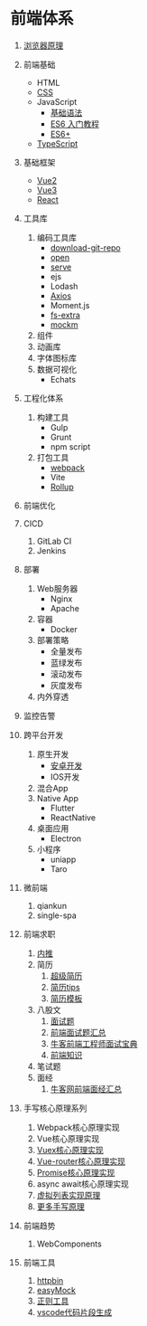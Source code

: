 # 前端体系

1. [浏览器原理](https://github.com/webpon/blog/blob/master/%E5%89%8D%E7%AB%AF%E4%BD%93%E7%B3%BB/%E6%B5%8F%E8%A7%88%E5%99%A8%E5%8E%9F%E7%90%86.md)
2. 前端基础
   - HTML
   - [CSS](https://github.com/webpon/blog/blob/master/%E5%89%8D%E7%AB%AF%E4%BD%93%E7%B3%BB/CSS/CSS.md)
   - JavaScript
     - [基础语法](https://github.com/webpon/blog/blob/master/%E5%89%8D%E7%AB%AF%E4%BD%93%E7%B3%BB/JavaScript/JavaScript.md)
     - [ES6 入门教程](https://es6.ruanyifeng.com/)
     - [ES6+](https://github.com/webpon/blog/blob/master/%E5%89%8D%E7%AB%AF%E4%BD%93%E7%B3%BB/JavaScript/ES6%2B.md)
   - [TypeScript](https://github.com/webpon/blog/blob/master/%E5%89%8D%E7%AB%AF%E4%BD%93%E7%B3%BB/TypeScript.md)
3. 基础框架
   - [Vue2](https://github.com/webpon/blog/blob/master/%E5%89%8D%E7%AB%AF%E4%BD%93%E7%B3%BB/%E5%9F%BA%E7%A1%80%E6%A1%86%E6%9E%B6/vue2.md)
   - [Vue3](https://github.com/webpon/blog/blob/master/%E5%89%8D%E7%AB%AF%E4%BD%93%E7%B3%BB/%E5%9F%BA%E7%A1%80%E6%A1%86%E6%9E%B6/Vue3.md)
   - [React](https://github.com/webpon/blog/blob/master/%E5%89%8D%E7%AB%AF%E4%BD%93%E7%B3%BB/%E5%9F%BA%E7%A1%80%E6%A1%86%E6%9E%B6/React.md)
4. 工具库
   1. 编码工具库
      - [download-git-repo](https://github.com/webpon/blog/blob/master/%E5%89%8D%E7%AB%AF%E4%BD%93%E7%B3%BB/%E7%BC%96%E7%A8%8B%E5%B7%A5%E5%85%B7%E5%BA%93/download-git-repo.md)
      - [open](https://github.com/webpon/blog/blob/master/%E5%89%8D%E7%AB%AF%E4%BD%93%E7%B3%BB/%E7%BC%96%E7%A8%8B%E5%B7%A5%E5%85%B7%E5%BA%93/open.md)
      - [serve](https://github.com/webpon/blog/blob/master/%E5%89%8D%E7%AB%AF%E4%BD%93%E7%B3%BB/%E7%BC%96%E7%A8%8B%E5%B7%A5%E5%85%B7%E5%BA%93/serve.md)
      - ejs
      - Lodash
      - [Axios](https://www.axios-http.cn/docs/intro)
      - Moment.js
      - [fs-extra](https://github.com/webpon/blog/blob/master/%E5%89%8D%E7%AB%AF%E4%BD%93%E7%B3%BB/%E7%BC%96%E7%A8%8B%E5%B7%A5%E5%85%B7%E5%BA%93/fs-extra.md)
      - [mockm](https://hongqiye.com/doc/mockm/)
   2. 组件
   3. 动画库
   4. 字体图标库
   5. 数据可视化
      - Echats
5. 工程化体系
   1. 构建工具
      - Gulp
      - Grunt
      - npm script
   2. 打包工具
      - [webpack](https://github.com/webpon/blog/blob/master/%E5%89%8D%E7%AB%AF%E4%BD%93%E7%B3%BB/%E5%B7%A5%E7%A8%8B%E5%8C%96%E4%BD%93%E7%B3%BB/webpack.md)
      - Vite
      - [Rollup](https://github.com/webpon/blog/blob/master/%E5%89%8D%E7%AB%AF%E4%BD%93%E7%B3%BB/%E5%B7%A5%E7%A8%8B%E5%8C%96%E4%BD%93%E7%B3%BB/Rollup.md)
6. 前端优化
7. CICD
   1. GitLab CI
   2. Jenkins
8. 部署
   1. Web服务器
      - Nginx
      - Apache
   2. 容器
      - Docker
   3. 部署策略
      - 全量发布
      - 蓝绿发布
      - 滚动发布
      - 灰度发布
   4. 内外穿透
9. 监控告警
10. 跨平台开发
    1. 原生开发
       - [安卓开发](https://github.com/webpon/blog/blob/master/%E5%89%8D%E7%AB%AF%E4%BD%93%E7%B3%BB/%E8%B7%A8%E5%B9%B3%E5%8F%B0%E5%BC%80%E5%8F%91/%E5%AE%89%E5%8D%93%E5%BC%80%E5%8F%91.md)
       - IOS开发
    2. 混合App
    3. Native App
       - Flutter
       - ReactNative
    4. 桌面应用
       - Electron
    5. 小程序
       - uniapp
       - Taro
11. 微前端
    1. qiankun
    2. single-spa
12. 前端求职
    1. [内推](https://www.nowcoder.com/discuss/referral/all/index)
    2. 简历
       1. [超级简历](https://www.wondercv.com/)
       2. [简历tips](https://www.yuque.com/woniuppp/zhixing/nwwog8)
       3. [简历模板](https://github.com/webpon/blog/blob/master/%E5%89%8D%E7%AB%AF%E4%BD%93%E7%B3%BB/%E7%AE%80%E5%8E%86%E6%A8%A1%E6%9D%BF.md)
    3. 八股文
       1. [面试题](http://39.103.233.82/web/front-end/front-end-interview/)
       2. [前端面试题汇总](https://www.yuque.com/cuggz/interview)
       3. [牛客前端工程师面试宝典](https://www.nowcoder.com/tutorial/96/f5212664ab664984882b00635066ded2)
       4. [前端知识](http://www.h-camel.com/history.html)
    4. 笔试题
    5. 面经
       1. [牛客网前端面经汇总](https://www.nowcoder.com/experience/644)
13. 手写核心原理系列
    1. Webpack核心原理实现
    2. Vue核心原理实现
    3. [Vuex核心原理实现](https://github.com/webpon/Handwriting/tree/main/%E6%89%8B%E5%86%99Vuex/my_vuex)
    4. [Vue-router核心原理实现](https://github.com/webpon/Handwriting/tree/main/%E6%89%8B%E5%86%99Vue-router/my_vue-router)
    5. [Promise核心原理实现](https://github.com/webpon/Handwriting/tree/main/%E6%89%8B%E5%86%99Promise)
    6. async await核心原理实现
    7. [虚拟列表实现原理](https://github.com/webpon/virtual-list)
    8. [更多手写原理](https://juejin.cn/post/6946136940164939813)

14. 前端趋势
    1. WebComponents
15. 前端工具
    1. [httpbin](http://httpbin.org/)
    2. [easyMock](https://mock.mengxuegu.com/)
    3. [正则工具](https://regex101.com/)
    4. [vscode代码片段生成](https://snippet-generator.app/)